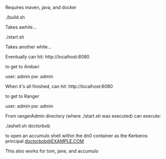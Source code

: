 Requires maven, java, and docker

./build.sh

Takes awhile...

./start.sh

Takes another while...

Eventually can hit:
http://localhost:8080

to get to Ambari

user: admin
pw:   admin

When it's all finished, can hit:
http://localhost:6080

to get to Ranger

user: admin
pw:   admin


From rangerAdmin directory (where ./start.sh was executed) can execute:

./ashell.sh doctorbob

to open an accumulo shell within the dn0 container as the Kerberos principal doctorbob@EXAMPLE.COM

This also works for tom, jane, and accumulo


